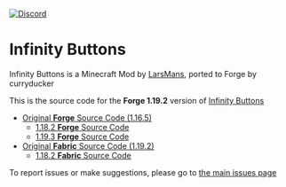 [![Discord](https://i.imgur.com/JiW4MLF.png)](https://discord.gg/PJCXjSJnu2)

# Infinity Buttons

Infinity Buttons is a Minecraft Mod by [LarsMans](https://github.com/LarsMans64), ported to Forge by curryducker

This is the source code for the **Forge 1.19.2** version of [Infinity Buttons](https://www.curseforge.com/minecraft/mc-mods/infinity-buttons)
- [Original **Forge** Source Code (1.16.5)](https://github.com/curryducker/InfinityButtonsForge)
  - [1.18.2 **Forge** Source Code](https://github.com/curryducker/InfinityButtonsForge-1.18.2)
  - [1.19.3 **Forge** Source Code](https://github.com/curryducker/InfinityButtonsForge-1.19.3)
- [Original **Fabric** Source Code (1.19.2)](https://github.com/LarsMans64/InfinityButtons)
  - [1.18.2 **Fabric** Source Code](https://github.com/LarsMans64/InfinityButtons1.18.2)

To report issues or make suggestions, please go to [the main issues page](https://github.com/LarsMans64/InfinityButtons/issues)
